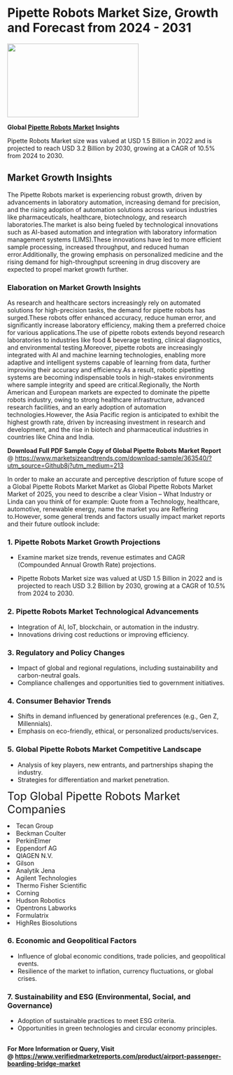 <H1>Pipette Robots Market Size, Growth and Forecast from 2024 - 2031</H1><img class="aligncenter size-medium wp-image-584254" src="https://thirdeyenews.in/wp-content/uploads/2024/09/Global-Market-Research-300x168.jpeg" alt="" width="300" height="168" /><p><strong>Global&nbsp;<a href="https://www.marketsizeandtrends.com/download-sample/363540/?utm_source=Github8j?utm_medium=213">Pipette Robots Market</a> Insights</strong></p><p>Pipette Robots Market size was valued at USD 1.5 Billion in 2022 and is projected to reach USD 3.2 Billion by 2030, growing at a CAGR of 10.5% from 2024 to 2030.</p><p><h2>Market Growth Insights</h2> <p>The Pipette Robots market is experiencing robust growth, driven by advancements in laboratory automation, increasing demand for precision, and the rising adoption of automation solutions across various industries like pharmaceuticals, healthcare, biotechnology, and research laboratories.The market is also being fueled by technological innovations such as AI-based automation and integration with laboratory information management systems (LIMS).These innovations have led to more efficient sample processing, increased throughput, and reduced human error.Additionally, the growing emphasis on personalized medicine and the rising demand for high-throughput screening in drug discovery are expected to propel market growth further.</p> <h3>Elaboration on Market Growth Insights</h3> <p>As research and healthcare sectors increasingly rely on automated solutions for high-precision tasks, the demand for pipette robots has surged.These robots offer enhanced accuracy, reduce human error, and significantly increase laboratory efficiency, making them a preferred choice for various applications.The use of pipette robots extends beyond research laboratories to industries like food & beverage testing, clinical diagnostics, and environmental testing.Moreover, pipette robots are increasingly integrated with AI and machine learning technologies, enabling more adaptive and intelligent systems capable of learning from data, further improving their accuracy and efficiency.As a result, robotic pipetting systems are becoming indispensable tools in high-stakes environments where sample integrity and speed are critical.Regionally, the North American and European markets are expected to dominate the pipette robots industry, owing to strong healthcare infrastructure, advanced research facilities, and an early adoption of automation technologies.However, the Asia Pacific region is anticipated to exhibit the highest growth rate, driven by increasing investment in research and development, and the rise in biotech and pharmaceutical industries in countries like China and India.</p> <p><span class=""><strong>Download Full PDF Sample Copy of Global Pipette Robots Market Report</strong> @ <a href="https://www.marketsizeandtrends.com/download-sample/363540/?utm_source=Github8j?utm_medium=213" target="_blank">https://www.marketsizeandtrends.com/download-sample/363540/?utm_source=Github8j?utm_medium=213</a></span></p><p>In order to make an accurate and perceptive description of future scope of a Global&nbsp;Pipette Robots Market Market as Global&nbsp;Pipette Robots Market Market of 2025, you need to describe a clear Vision &ndash; What Industry or Linda can you think of for example: Quote from a Technology, healthcare, automotive, renewable energy, name the market you are Reffering to.However, some general trends and factors usually impact market reports and their future outlook include:</p><h3>1.&nbsp;<strong>Pipette Robots Market Growth Projections</strong></h3><ul><li>Examine market size trends, revenue estimates and CAGR (Compounded Annual Growth Rate) projections.</li><li><p>Pipette Robots Market size was valued at USD 1.5 Billion in 2022 and is projected to reach USD 3.2 Billion by 2030, growing at a CAGR of 10.5% from 2024 to 2030.</p></li></ul><h3>2.&nbsp;<strong>Pipette Robots Market Technological Advancements</strong></h3><ul><li>Integration of AI, IoT, blockchain, or automation in the industry.</li><li>Innovations driving cost reductions or improving efficiency.</li></ul><h3>3.&nbsp;<strong>Regulatory and Policy Changes</strong></h3><ul><li>Impact of global and regional regulations, including sustainability and carbon-neutral goals.</li><li>Compliance challenges and opportunities tied to government initiatives.</li></ul><h3>4.&nbsp;<strong>Consumer Behavior Trends</strong></h3><ul><li>Shifts in demand influenced by generational preferences (e.g., Gen Z, Millennials).</li><li>Emphasis on eco-friendly, ethical, or personalized products/services.</li></ul><h3>5.&nbsp;<strong>Global Pipette Robots Market Competitive Landscape</strong></h3><ul><li>Analysis of key players, new entrants, and partnerships shaping the industry.</li><li>Strategies for differentiation and market penetration.</li></ul><p data-pm-slice="1 1 []"><span style="color: inherit; font-family: inherit; font-size: 25px;">Top Global Pipette Robots Market Companies</span></p><div class="" data-test-id=""><p><li>Tecan Group</li><li> Beckman Coulter</li><li> PerkinElmer</li><li> Eppendorf AG</li><li> QIAGEN N.V.</li><li> Gilson</li><li> Analytik Jena</li><li> Agilent Technologies</li><li> Thermo Fisher Scientific</li><li> Corning</li><li> Hudson Robotics</li><li> Opentrons Labworks</li><li> Formulatrix</li><li> HighRes Biosolutions</li></p></div><h3>6.&nbsp;<strong>Economic and Geopolitical Factors</strong></h3><ul><li>Influence of global economic conditions, trade policies, and geopolitical events.</li><li>Resilience of the market to inflation, currency fluctuations, or global crises.</li></ul><h3>7.&nbsp;<strong>Sustainability and ESG (Environmental, Social, and Governance)</strong></h3><ul><li>Adoption of sustainable practices to meet ESG criteria.</li><li>Opportunities in green technologies and circular economy principles.</li></ul><h2><strong style="font-size: 14px;">For More Information or Query, Visit @&nbsp;</strong><a style="background-color: #ffffff; font-size: 14px;" href="https://www.marketsizeandtrends.com/report/pipette-robots-market/" target="_blank">https://www.verifiedmarketreports.com/product/airport-passenger-boarding-bridge-market</a></h2>